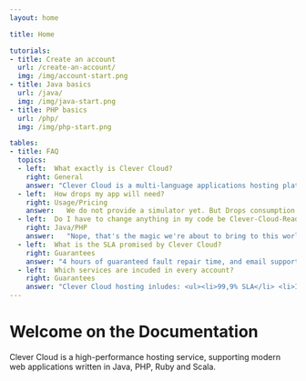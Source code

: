 ```yaml
---
layout: home

title: Home

tutorials:
- title: Create an account
  url: /create-an-account/
  img: /img/account-start.png
- title: Java basics
  url: /java/
  img: /img/java-start.png
- title: PHP basics
  url: /php/
  img: /img/php-start.png

tables:
- title: FAQ
  topics:
  - left:  What exactly is Clever Cloud?
    right: General
    answer: "Clever Cloud is a multi-language applications hosting platform. You don't have to manage servers anymore. You write application in language you want to, adding one or more services (databases, search engines etc…).<br> Clever Cloud is scalable and offer a pay-as-you-go payment, based on the Drops: the unit of computing energy we use."
  - left:  How drops my app will need?
    right: Usage/Pricing
    answer:   We do not provide a simulator yet. But Drops consumption <a href="/pricing">is detailed here</a>.
  - left:  Do I have to change anything in my code be Clever-Cloud-Ready?
    right: Java/PHP
    answer:   "Nope, that's the magic we're about to bring to this world."
  - left:  What is the SLA promised by Clever Cloud? 
    right: Guarantees
    answer: "4 hours of guaranteed fault repair time, and email support is included for now."
  - left:  Which services are incuded in every account? 
    right: Guarantees
    answer: "Clever Cloud hosting inludes: <ul><li>99,9% SLA</li> <li>Instant deployment and scaling</li> <li>Support (Mail, Twitter and UserGroup)</li> <li>24/7 Monitoring</li> <li> SSL 100% open and standard stacks</li><li>High-end Peering Public API</li><ul>"
---
```

# Welcome on the Documentation

Clever Cloud is a high-performance hosting service, supporting modern web applications written in Java, PHP, Ruby and Scala.

